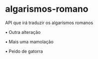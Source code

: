 # algarismos-romano
API que irá traduzir os algarísmos romanos


• Outra alteração

• Mais uma mamolação

• Peido de gatorra
